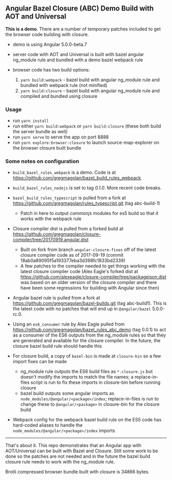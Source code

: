 ## Angular Bazel Closure (ABC) Demo Build with AOT and Universal

**This is a demo**. There are a number of temporary patches included to get the browser code building with closure.

* demo is using Angular 5.0.0-beta.7

* server code with AOT and Universal is built with bazel angular ng_module rule and bundled with a demo bazel webpack rule

* browser code has two build options:
  1. `yarn build:webpack` - bazel build with angular ng_module rule and bundled with webpack rule (not minified)
  2. `yarn build:closure` - bazel build with angular ng_module rule and compiled and bundled using closure

### Usage

  * run `yarn install`
  * run either `yarn build:webpack` or `yarn build:closure` (these both build the server bundle as well)
  * run `yarn serve` to serve the app on port 8888
  * run `yarn explore:browser:closure` to launch source-map-explorer on the browser closure built bundle

### Some notes on configuration

* `build_bazel_rules_webpack` is a demo. Code is at https://github.com/gregmagolan/bazel_build_rules_webpack.

* `build_bazel_rules_nodejs` is set to tag _0.1.0_. More recent code breaks.

* `bazel_build_rules_typescript` is pulled from a fork at https://github.com/gregmagolan/rules_typescript.git (tag abc-build-1)
  * Patch in here to output _commonjs_ modules for es5 build so that it works with the webpack rule

* Closure compiler dist is pulled from a forked build at https://github.com/gregmagolan/closure-compiler/tree/20170919.angular.dist
  * Built on fork from branch `angular-closure-fixes` off of the latest closure compiler code as of 2017-09-19 (commit 18ab0a89095f5a193377eba3d398fc1833bd2339)
  * A few patches to the compiler needed to get things working with the latest closure compiler code (Alex Eagle's forked dist at https://github.com/alexeagle/closure-compiler/tree/packagejson.dist was based on an older version of the closure compiler and there have been some regressions for building with Angular since then)

* Angular bazel rule is pulled from a fork at https://github.com/gregmagolan/bazel-builds.git (tag abc-build1). This is the latest code with no patches that will end up in `@angular/bazel` 5.0.0-rc.0.

* Using an `es6_consumer` rule by Alex Eagle pulled from https://github.com/gregmagolan/bazel_rules_abc_demo (tag 0.0.1) to act as a consumer of the ES6 outputs from the ng_module rules so that they are generated and available for the closure compiler. In the future, the closure bazel build rule should handle this

* For closure build, a copy of `bazel-bin` is made at `closure-bin` so a few import fixes can be made
  * ng_module rule outputs the ES6 build files as `*.closure.js` but doesn't modify the imports to match the file names; a replace-in-files script is run to fix these imports in closure-bin before running closure
  * bazel build outputs some angular imports as `node_modules/@angular/<package>/index`; replace-in-files is run to change these to `@angular/<package>` in closure-bin for the closure build

* Webpack config for the webpack bazel build rule on the ES5 code has hard-coded aliases to handle the `node_modules/@angular/<package>/index` imports

---

That's about it. This repo demonstrates that an Angular app with AOT/Universal can be built with Bazel and Closure. Still some work to be done so the patches are not needed and in the future the bazel build closure rule needs to work with the ng_module rule.

Brotli compressed browser bundle built with closure is 34866 bytes.
